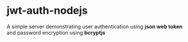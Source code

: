 # jwt-auth-nodejs

A simple server demonstrating user authentication using **json web token** and password encryption using **bcryptjs**

